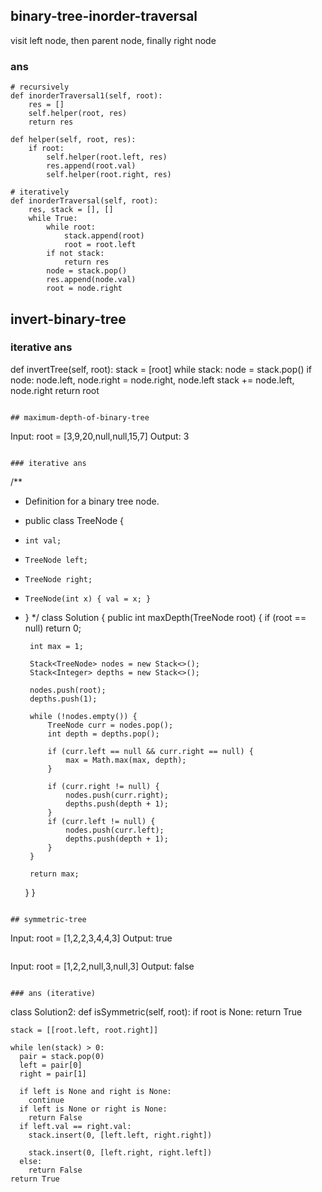 ## binary-tree-inorder-traversal
visit left node, then parent node, finally right node
### ans
```
# recursively
def inorderTraversal1(self, root):
    res = []
    self.helper(root, res)
    return res
    
def helper(self, root, res):
    if root:
        self.helper(root.left, res)
        res.append(root.val)
        self.helper(root.right, res)
 
# iteratively       
def inorderTraversal(self, root):
    res, stack = [], []
    while True:
        while root:
            stack.append(root)
            root = root.left
        if not stack:
            return res
        node = stack.pop()
        res.append(node.val)
        root = node.right
```

## invert-binary-tree
### iterative ans

def invertTree(self, root):
    stack = [root]
    while stack:
        node = stack.pop()
        if node:
            node.left, node.right = node.right, node.left
            stack += node.left, node.right
    return root
```

## maximum-depth-of-binary-tree

```
Input: root = [3,9,20,null,null,15,7]
Output: 3
```

### iterative ans
```
/**
 * Definition for a binary tree node.
 * public class TreeNode {
 *     int val;
 *     TreeNode left;
 *     TreeNode right;
 *     TreeNode(int x) { val = x; }
 * }
 */
class Solution {
    public int maxDepth(TreeNode root) {
        if (root == null) return 0;
        
        int max = 1;
        
        Stack<TreeNode> nodes = new Stack<>();
        Stack<Integer> depths = new Stack<>();
        
        nodes.push(root);
        depths.push(1);
        
        while (!nodes.empty()) {
            TreeNode curr = nodes.pop();
            int depth = depths.pop();
            
            if (curr.left == null && curr.right == null) {
                max = Math.max(max, depth);
            } 
            
            if (curr.right != null) {
                nodes.push(curr.right);
                depths.push(depth + 1);
            } 
            if (curr.left != null) {
                nodes.push(curr.left);
                depths.push(depth + 1);
            }
        }
        
        return max;
        
    }
}
```

## symmetric-tree
```
Input: root = [1,2,2,3,4,4,3]
Output: true
```

```
Input: root = [1,2,2,null,3,null,3]
Output: false
```

### ans (iterative)
```
 class Solution2:
  def isSymmetric(self, root):
    if root is None:
      return True

    stack = [[root.left, root.right]]

    while len(stack) > 0:
      pair = stack.pop(0)
      left = pair[0]
      right = pair[1]

      if left is None and right is None:
        continue
      if left is None or right is None:
        return False
      if left.val == right.val:
        stack.insert(0, [left.left, right.right])

        stack.insert(0, [left.right, right.left])
      else:
        return False
    return True
```
